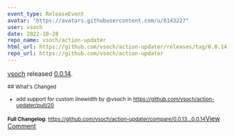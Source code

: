 ```yaml
---
event_type: ReleaseEvent
avatar: "https://avatars.githubusercontent.com/u/814322?"
user: vsoch
date: 2022-10-28
repo_name: vsoch/action-updater
html_url: https://github.com/vsoch/action-updater/releases/tag/0.0.14
repo_url: https://github.com/vsoch/action-updater
---
```


<a href='https://github.com/vsoch' target='_blank'>vsoch</a> released <a href='https://github.com/vsoch/action-updater/releases/tag/0.0.14' target='_blank'>0.0.14</a>.

<small>## What's Changed
* add support for custom linewidth by @vsoch in https://github.com/vsoch/action-updater/pull/20

**Full Changelog**: https://github.com/vsoch/action-updater/compare/0.0.13...0.0.14</small><a href='https://github.com/vsoch/action-updater/releases/tag/0.0.14' target='_blank'>View Comment</a>